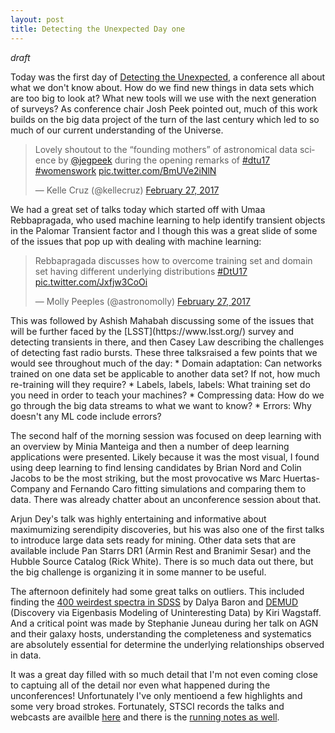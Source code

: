 ```yaml
---
layout: post
title: Detecting the Unexpected Day one
---
```


*draft*

Today was the first day of [Detecting the Unexpected](http://www.cvent.com/events/detecting-the-unexpected-discovery-in-the-era-of-astronomically-big-data/event-summary-0db6808d548b4a9ea6466b43046a1ff5.aspx), a conference all about what we don't know about.  How do we find new things in data sets which are too big to look at?  What new tools will we use with the next generation of surveys? As conference chair Josh Peek pointed out, much of this work builds on the big data project of the turn of the last century which led to so much of our current understanding of the Universe.  

<blockquote class="twitter-tweet" data-lang="en"><p lang="en" dir="ltr">Lovely shoutout to the “founding mothers” of astronomical data science by <a href="https://twitter.com/jegpeek">@jegpeek</a> during the opening remarks of <a href="https://twitter.com/hashtag/dtu17?src=hash">#dtu17</a> <a href="https://twitter.com/hashtag/womenswork?src=hash">#womenswork</a> <a href="https://t.co/BmUVe2iNlN">pic.twitter.com/BmUVe2iNlN</a></p>&mdash; Kelle Cruz (@kellecruz) <a href="https://twitter.com/kellecruz/status/836218996894617601">February 27, 2017</a></blockquote>
<script async src="//platform.twitter.com/widgets.js" charset="utf-8"></script>

We had a great set of talks today which started off with Umaa Rebbapragada, who used machine learning to help identify transient objects in the Palomar Transient factor and I though this was a great slide of some of the issues that pop up with dealing with machine learning:   
<blockquote class="twitter-tweet" data-lang="en"><p lang="en" dir="ltr">Rebbapragada discusses how to overcome training set and domain set having different underlying distributions <a href="https://twitter.com/hashtag/DtU17?src=hash">#DtU17</a> <a href="https://t.co/Jxfjw3CoOi">pic.twitter.com/Jxfjw3CoOi</a></p>&mdash; Molly Peeples (@astronomolly) <a href="https://twitter.com/astronomolly/status/836225313034104832">February 27, 2017</a></blockquote>
<script async src="//platform.twitter.com/widgets.js" charset="utf-8"></script>
This was followed by Ashish Mahabah discussing some of the issues that will be further faced by the [LSST](https://www.lsst.org/) survey and detecting transients in there, and then Casey Law describing the challenges of detecting fast radio bursts. 
  These three talksraised a few points that we would see throughout much of the day:
 * Domain adaptation: Can networks trained on one data set be applicable to another data set?  If not, how much re-training will they require?  
 * Labels, labels, labels:  What training set do you need in order to teach your machines?  
 * Compressing data:  How do we go through the big data streams to what we want to know?
 * Errors:  Why doesn't any ML code include errors? 

The second half of the morning session was focused on deep learning with an overview by Minia Manteiga and then a number of deep learning applications were presented.   Likely because it was the most visual, I found using deep learning to find lensing candidates by Brian Nord and Colin Jacobs to be the most striking, but the most provocative ws Marc Huertas-Company and Fernando Caro fitting simulations and comparing them to data.  There was already chatter about an unconference session about that. 

Arjun Dey's talk was highly entertaining and informative about maximumizing serendipity discoveries, but his was also one of the first talks to introduce large data sets ready for mining.  Other data sets that are available include Pan Starrs DR1 (Armin Rest and Branimir Sesar) and the Hubble Source Catalog (Rick White).   There is so much data out there, but the big challenge is organizing it in some manner to be useful.   

The afternoon definitely had some great talks on outliers.  This included finding the [400 weirdest spectra in SDSS](http://adsabs.harvard.edu/abs/2017MNRAS.465.4530B) by Dalya Baron and [DEMUD](https://github.com/wkiri/DEMUD) (Discovery via Eigenbasis Modeling of Uninteresting Data) by Kiri Wagstaff.  And a critical point was made by Stephanie Juneau during her talk on AGN and their galaxy hosts, understanding the completeness and systematics are absolutely essential for determine the underlying relationships observed in data. 

It was a great day filled with so much detail that I'm not even coming close to captuing all of the detail nor even what happened during the unconferences! Unfortunately I've only mentioend a few highlights and some very broad strokes.   Fortunately, STSCI records the talks and webcasts are availble [here](https://webcast.stsci.edu/webcast/searchresults.xhtml?searchtype=20&eventid=251&sortmode=2) and there is the [running notes as well](https://docs.google.com/document/d/1RySP1NfCIRntKaKVyvN5XRxkQc-Ue5e3VKEVwc5dEIM/edit#heading=h.lnn2hkgshnh9).





